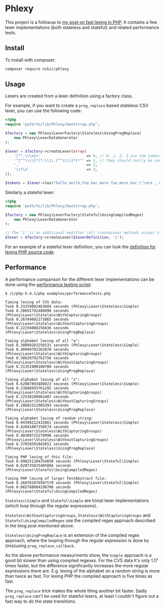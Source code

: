 Phlexy
======

This project is a followup to [my post on fast lexing in PHP][lexing_blog_post]. It contains a few lexer implementations
(both stateless and stateful) and related performance tests.

Install
-------

To install with composer:

```sh
composer require nikic/phlexy
```

Usage
-----

Lexers are created from a lexer definition using a factory class.

For example, if you want to create a `preg_replace` based stateless CSV lexer, you can use the following code:

```php
<?php
require 'path/to/lib/Phlexy/bootstrap.php';

$factory = new Phlexy\LexerFactory\Stateless\UsingPregReplace(
    new Phlexy\LexerDataGenerator
);

$lexer = $factory->createLexer(array(
    '[^",\r\n]+'                     => 0, // 0, 1, 2, 3 are the tokens
    '"[^"\\\\]*(?:\\\\.[^"\\\\]*)*"' => 1, // they should really be constants
    ','                              => 2,
    '\r?\n'                          => 3,
));

$tokens = $lexer->lex("hallo world,foo bar,more foo,more bar,\"rare , escape\",some more,stuff\n...");
```

Similarly a stateful lexer:

```php
<?php
require 'path/to/lib/Phlexy/bootstrap.php';

$factory = new Phlexy\LexerFactory\Stateful\UsingCompiledRegex(
    new Phlexy\LexerDataGenerator
);

// The "i" is an additional modifier (all createLexer methods accept it)
$lexer = $factory->createLexer($lexerDefinition, 'i');
```

For an example of a stateful lexer definition, you can look the [definition for lexing PHP source
code][php_lexer_definition].

Performance
-----------

A performance comparison for the different lexer implementations can be done using the [performance testing
script][performance_test_file]:

    $ /c/php-5.4.1/php examples/performanceTests.php

    Timing lexing of CVS data:
    Took 0.33259892463684 seconds (Phlexy\Lexer\Stateless\Simple)
    Took 0.28691792488098 seconds (Phlexy\Lexer\Stateless\WithCapturingGroups)
    Took 0.26784682273865 seconds (Phlexy\Lexer\Stateless\WithoutCapturingGroups)
    Took 0.22256088256836 seconds (Phlexy\Lexer\Stateless\UsingPregReplace)

    Timing alphabet lexing of all "a":
    Took 0.30809283256531 seconds (Phlexy\Lexer\Stateless\Simple)
    Took 0.40949702262878 seconds (Phlexy\Lexer\Stateless\WithCapturingGroups)
    Took 0.38628792762756 seconds (Phlexy\Lexer\Stateless\WithoutCapturingGroups)
    Took 0.31351900100708 seconds (Phlexy\Lexer\Stateless\UsingPregReplace)

    Timing alphabet lexing of all "z":
    Took 0.62087893486023 seconds (Phlexy\Lexer\Stateless\Simple)
    Took 0.23668503761292 seconds (Phlexy\Lexer\Stateless\WithCapturingGroups)
    Took 0.22538208961487 seconds (Phlexy\Lexer\Stateless\WithoutCapturingGroups)
    Took 0.18682312965393 seconds (Phlexy\Lexer\Stateless\UsingPregReplace)

    Timing alphabet lexing of random string:
    Took 0.94398212432861 seconds (Phlexy\Lexer\Stateless\Simple)
    Took 0.42041087150574 seconds (Phlexy\Lexer\Stateless\WithCapturingGroups)
    Took 0.40309715270996 seconds (Phlexy\Lexer\Stateless\WithoutCapturingGroups)
    Took 0.37058591842651 seconds (Phlexy\Lexer\Stateless\UsingPregReplace)

    Timing PHP lexing of this file:
    Took 0.098251104354858 seconds (Phlexy\Lexer\Stateful\Simple)
    Took 0.020735025405884 seconds (Phlexy\Lexer\Stateful\UsingCompiledRegex)

    Timing PHP lexing of larger TestAbstract file:
    Took 0.268701076507570 seconds (Phlexy\Lexer\Stateful\Simple)
    Took 0.065788984298706 seconds (Phlexy\Lexer\Stateful\UsingCompiledRegex)

`Stateless\Simple` and `Stateful\Simple` are trivial lexer implementations (which loop through the regular expressions).

`Stateless\WithoutCapturingGroups`, `Stateless\WithCapturingGroups` and `Stateful\UsingCompiledRegex` use the compiled
regex approach described in the blog post mentioned above.

`Stateless\UsingPregReplace` is an extension of the compiled regex approach, where the looping through the regular
expression is done by (mis)using `preg_replace_callback`.

As the above performance measurments show, the `Simple` approach is a good bit slower than using compiled regexes. For
the CVS data it's only 1.17 times faster, but the difference significantly increases the more regular expressions there
are. E.g. lexing of the alphabet on a random string is more than twice as fast. For lexing PHP the compiled approach
is five times as fast.

The `preg_replace` trick makes the whole thing another bit faster. Sadly `preg_replace` can't be used for stateful
lexers, at least I couldn't figure out a fast way to do the state transitions.

 [lexing_blog_post]: http://nikic.github.com/2011/10/23/Improving-lexing-performance-in-PHP.html
 [php_lexer_definition]: https://github.com/nikic/Phlexy/blob/master/examples/phpLexerDefinition.php
 [performance_test_file]: https://github.com/nikic/Phlexy/blob/master/examples/performanceTests.php
